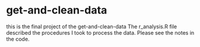 # get-and-clean-data
this is the final project of the get-and-clean-data
The r_analysis.R file described the procedures I took to process the data. Please see the notes in the code.
